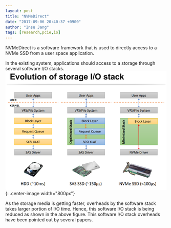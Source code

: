 ```yaml
---
layout: post
title: "NVMeDirect"
date: "2017-09-06 20:40:37 +0900"
author: "Insu Jang"
tags: [research,pcie,io]
---
```


NVMeDirect is a software framework that is used to directly access to a NVMe SSD from a user space application.  

In the existing system, applications should access to a storage through several software I/O stacks.
![storage_io_stack](/assets/storage_io_stack.png){: .center-image width="800px"}

As the storage media is getting faster, overheads by the software stack takes larger portion of I/O time. Hence, this software I/O stack is being reduced as shown in the above figure.
This software I/O stack overheads have been pointed out by several papers.
